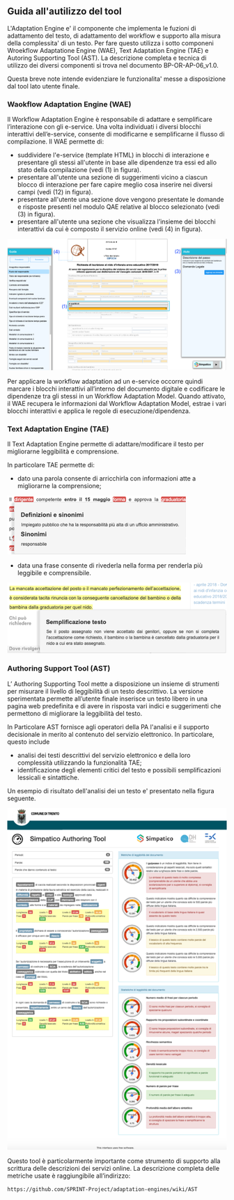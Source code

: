 ## Guida all'autilizzo del tool
L'Adaptation Engine e' il componente che implementa le fuzioni di adattamento del testo, di adattamento del workflow e supporto alla misura della complessita' di un testo. Per fare questo utilizza i sotto componeni Wroekflow Adaptatione Engine (WAE), Text Adaptation Engine (TAE) e Autoring Supporting Tool (AST). La descrizione completa e tecnica di utilizzo dei diversi componenti si trova nel documento BP-OR-AP-06_v1.0.

Questa breve note intende evidenziare le funzionalita' messe a disposizione dal tool lato utente finale. 

### Waokflow Adaptation Engine (WAE)
Il Workflow Adaptation Engine è responsabile di adattare e semplificare l’interazione con gli e-service. Una volta individuati i diversi blocchi interattivi dell’e-service, consente di modificarne e semplificarne il flusso di compilazione. Il WAE permette di: 
 * suddividere l'e-service (template HTML) in blocchi di interazione e presentare gli stessi all'utente in base alle dipendenze tra essi ed allo stato della compilazione (vedi (1) in figura).
 * presentare all'utente una sezione di suggerimenti vicino a ciascun blocco di interazione per fare capire meglio cosa inserire nei diversi campi (vedi (12) in figura).
 * presentare all'utente una sezione dove vengono presentate le domande e risposte presenti nel modulo QAE relative al blocco selezionato (vedi (3) in figura).
 * presentare all'utente una sezione che visualizza l’insieme dei blocchi interattivi da cui è composto il servizio online (vedi (4) in figura).

 ![WAE](wae.3.png)

Per applicare la workflow adaptation ad un e-service occorre quindi marcare i blocchi interattivi all’interno del documento digitale e codificare le dipendenze tra gli stessi in un Workflow Adaptation Model. Quando attivato, il WAE recupera le informazioni dal Workflow Adaptation Model, estrae i vari blocchi interattivi e applica le regole di esecuzione/dipendenza.

### Text Adaptation Engine (TAE)
Il Text Adaptation Engine permette di adattare/modificare il testo per migliorarne leggibilità e comprensione. 

In particolare TAE permette di: 
 * dato una parola consente di arricchirla con informazioni atte a migliorarne la comprensione;

 ![Miglioramento testo](tae.1.png)

 * data una frase consente di rivederla nella forma per renderla più leggibile e comprensibile.

  ![Semplificazione lessicale](tae.2.png)

### Authoring Support Tool (AST)
L’ Authoring Supporting Tool mette a disposizione un insieme di strumenti per misurare il livello di leggibilità di un testo descrittivo. La versione sperimentata permette all’utente finale inserisce un testo libero in una pagina web predefinita e di avere in risposta vari indici e suggerimenti che permettono di migliorare la leggibilità del testo. 

In Particolare AST fornisce agli operatori della PA l'analisi e il supporto decisionale in merito al contenuto del servizio elettronico. In particolare, questo include
 * analisi dei testi descrittivi del servizio elettronico e della loro complessità utilizzando la funzionalità TAE;
 * identificazione degli elementi critici del testo e possibili semplificazioni lessicali e sintattiche.

 Un esempio di risultato dell'analisi dei un testo e' presentato nella figura seguente.

  ![Risultato analisi AST](ast.2.png)

Questo tool è particolarmente importante come strumento di supporto alla scrittura delle descrizioni dei servizi online. 
La descrizione completa delle metriche usate è raggiungibile all’indirizzo:

    https://github.com/SPRINT-Project/adaptation-engines/wiki/AST

